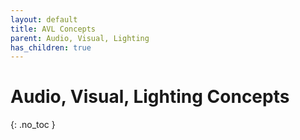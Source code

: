 ```yaml
---
layout: default
title: AVL Concepts
parent: Audio, Visual, Lighting
has_children: true
---
```


# Audio, Visual, Lighting Concepts
{: .no_toc }
